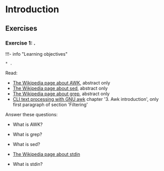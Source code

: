 # Introduction

## Exercises

### Exercise 1: .

!!!- info "Learning objectives"

    * .

Read:

- [The Wikipedia page about AWK](https://en.wikipedia.org/wiki/AWK), abstract only
- [The Wikipedia page about sed](https://en.wikipedia.org/wiki/Sed), abstract only
- [The Wikipedia page about grep](https://en.wikipedia.org/wiki/Grep), abstract only
- [CLI text processing with GNU awk](https://learnbyexample.github.io/learn_gnuawk/) chapter '3. Awk introduction', 
  only first paragraph of section 'Filtering'

Answer these questions:

- What is AWK?
- What is grep?
- What is sed?


- [The Wikipedia page about stdin](https://en.wikipedia.org/wiki/Standard_streams#Standard_input_(stdin))

- What is stdin?

